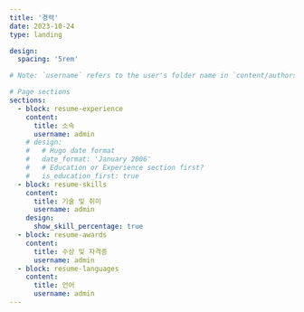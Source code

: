 ```yaml
---
title: '경력'
date: 2023-10-24
type: landing

design:
  spacing: '5rem'

# Note: `username` refers to the user's folder name in `content/authors/`

# Page sections
sections:
  - block: resume-experience
    content:
      title: 소속
      username: admin
    # design:
    #   # Hugo date format
    #   date_format: 'January 2006'
    #   # Education or Experience section first?
    #   is_education_first: true
  - block: resume-skills
    content:
      title: 기술 및 취미
      username: admin
    design:
      show_skill_percentage: true
  - block: resume-awards
    content:
      title: 수상 및 자격증
      username: admin
  - block: resume-languages
    content:
      title: 언어
      username: admin
---
```

